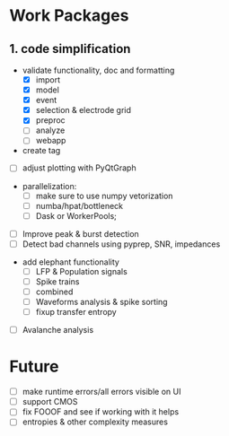# Work Packages
## 1. code simplification
- validate functionality, doc and formatting
    - [x] import
    - [x] model
    - [x] event
    - [x] selection & electrode grid
    - [x] preproc
    - [ ] analyze
    - [ ] webapp
- create tag
- [ ] adjust plotting with PyQtGraph
- parallelization: 
    - [ ] make sure to use numpy vetorization
    - [ ] numba/hpat/bottleneck
    - [ ] Dask or WorkerPools; 
- [ ] Improve peak & burst detection
- [ ] Detect bad channels using pyprep, SNR, impedances
- add elephant functionality
    - [ ] LFP & Population signals
    - [ ] Spike trains
    - [ ] combined
    - [ ] Waveforms analysis & spike sorting 
    - [ ] fixup transfer entropy
- [ ] Avalanche analysis


# Future
- [ ] make runtime errors/all errors visible on UI
- [ ] support CMOS
- [ ] fix FOOOF and see if working with it helps
- [ ] entropies & other complexity measures
